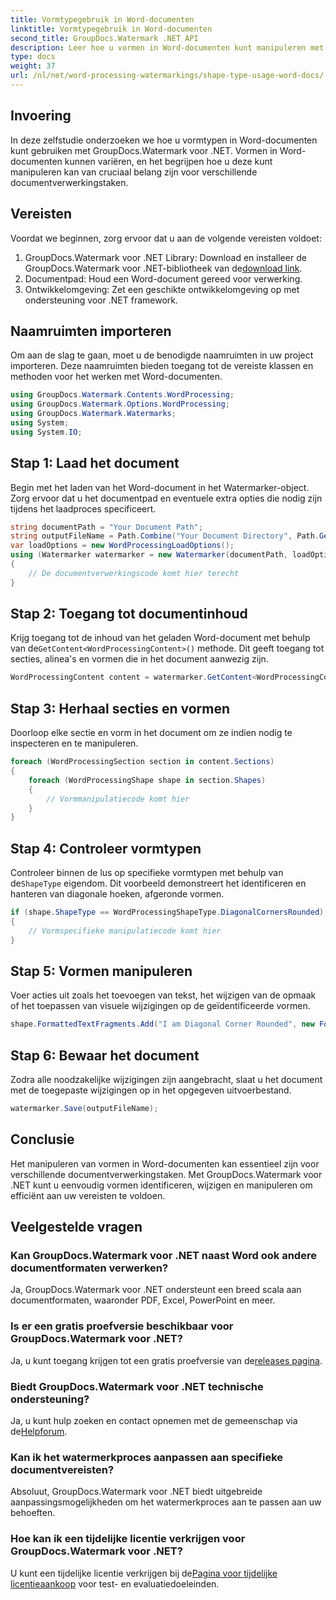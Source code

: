 ```yaml
---
title: Vormtypegebruik in Word-documenten
linktitle: Vormtypegebruik in Word-documenten
second_title: GroupDocs.Watermark .NET API
description: Leer hoe u vormen in Word-documenten kunt manipuleren met GroupDocs.Watermark voor .NET. Deze tutorial biedt richtlijnen voor een efficiënte documentverwerking.
type: docs
weight: 37
url: /nl/net/word-processing-watermarkings/shape-type-usage-word-docs/
---
```

## Invoering
In deze zelfstudie onderzoeken we hoe u vormtypen in Word-documenten kunt gebruiken met GroupDocs.Watermark voor .NET. Vormen in Word-documenten kunnen variëren, en het begrijpen hoe u deze kunt manipuleren kan van cruciaal belang zijn voor verschillende documentverwerkingstaken.
## Vereisten
Voordat we beginnen, zorg ervoor dat u aan de volgende vereisten voldoet:
1.  GroupDocs.Watermark voor .NET Library: Download en installeer de GroupDocs.Watermark voor .NET-bibliotheek van de[download link](https://releases.groupdocs.com/Watermark/net/).
2. Documentpad: Houd een Word-document gereed voor verwerking.
3. Ontwikkelomgeving: Zet een geschikte ontwikkelomgeving op met ondersteuning voor .NET framework.

## Naamruimten importeren
Om aan de slag te gaan, moet u de benodigde naamruimten in uw project importeren. Deze naamruimten bieden toegang tot de vereiste klassen en methoden voor het werken met Word-documenten.
```csharp
using GroupDocs.Watermark.Contents.WordProcessing;
using GroupDocs.Watermark.Options.WordProcessing;
using GroupDocs.Watermark.Watermarks;
using System;
using System.IO;
```
## Stap 1: Laad het document
Begin met het laden van het Word-document in het Watermarker-object. Zorg ervoor dat u het documentpad en eventuele extra opties die nodig zijn tijdens het laadproces specificeert.
```csharp
string documentPath = "Your Document Path";
string outputFileName = Path.Combine("Your Document Directory", Path.GetFileName(documentPath));
var loadOptions = new WordProcessingLoadOptions();
using (Watermarker watermarker = new Watermarker(documentPath, loadOptions))
{
    // De documentverwerkingscode komt hier terecht
}
```
## Stap 2: Toegang tot documentinhoud
 Krijg toegang tot de inhoud van het geladen Word-document met behulp van de`GetContent<WordProcessingContent>()` methode. Dit geeft toegang tot secties, alinea's en vormen die in het document aanwezig zijn.
```csharp
WordProcessingContent content = watermarker.GetContent<WordProcessingContent>();
```
## Stap 3: Herhaal secties en vormen
Doorloop elke sectie en vorm in het document om ze indien nodig te inspecteren en te manipuleren.
```csharp
foreach (WordProcessingSection section in content.Sections)
{
    foreach (WordProcessingShape shape in section.Shapes)
    {
        // Vormmanipulatiecode komt hier
    }
}
```
## Stap 4: Controleer vormtypen
Controleer binnen de lus op specifieke vormtypen met behulp van de`ShapeType` eigendom. Dit voorbeeld demonstreert het identificeren en hanteren van diagonale hoeken, afgeronde vormen.
```csharp
if (shape.ShapeType == WordProcessingShapeType.DiagonalCornersRounded)
{
    // Vormspecifieke manipulatiecode komt hier
}
```
## Stap 5: Vormen manipuleren
Voer acties uit zoals het toevoegen van tekst, het wijzigen van de opmaak of het toepassen van visuele wijzigingen op de geïdentificeerde vormen.
```csharp
shape.FormattedTextFragments.Add("I am Diagonal Corner Rounded", new Font("Calibri", 8, FontStyle.Bold), Color.Red, Color.Aqua);
```
## Stap 6: Bewaar het document
Zodra alle noodzakelijke wijzigingen zijn aangebracht, slaat u het document met de toegepaste wijzigingen op in het opgegeven uitvoerbestand.
```csharp
watermarker.Save(outputFileName);
```

## Conclusie
Het manipuleren van vormen in Word-documenten kan essentieel zijn voor verschillende documentverwerkingstaken. Met GroupDocs.Watermark voor .NET kunt u eenvoudig vormen identificeren, wijzigen en manipuleren om efficiënt aan uw vereisten te voldoen.
## Veelgestelde vragen
### Kan GroupDocs.Watermark voor .NET naast Word ook andere documentformaten verwerken?
Ja, GroupDocs.Watermark voor .NET ondersteunt een breed scala aan documentformaten, waaronder PDF, Excel, PowerPoint en meer.
### Is er een gratis proefversie beschikbaar voor GroupDocs.Watermark voor .NET?
 Ja, u kunt toegang krijgen tot een gratis proefversie van de[releases pagina](https://releases.groupdocs.com/).
### Biedt GroupDocs.Watermark voor .NET technische ondersteuning?
 Ja, u kunt hulp zoeken en contact opnemen met de gemeenschap via de[Helpforum](https://forum.groupdocs.com/c/watermark/19).
### Kan ik het watermerkproces aanpassen aan specifieke documentvereisten?
Absoluut, GroupDocs.Watermark voor .NET biedt uitgebreide aanpassingsmogelijkheden om het watermerkproces aan te passen aan uw behoeften.
### Hoe kan ik een tijdelijke licentie verkrijgen voor GroupDocs.Watermark voor .NET?
 U kunt een tijdelijke licentie verkrijgen bij de[Pagina voor tijdelijke licentieaankoop](https://purchase.groupdocs.com/temporary-license/) voor test- en evaluatiedoeleinden.